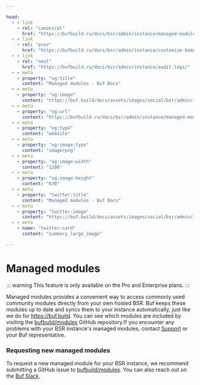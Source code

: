 ```yaml
---

head:
  - - link
    - rel: "canonical"
      href: "https://bufbuild.ru/docs/bsr/admin/instance/managed-modules/"
  - - link
    - rel: "prev"
      href: "https://bufbuild.ru/docs/bsr/admin/instance/customize-homepage/"
  - - link
    - rel: "next"
      href: "https://bufbuild.ru/docs/bsr/admin/instance/audit-logs/"
  - - meta
    - property: "og:title"
      content: "Managed modules - Buf Docs"
  - - meta
    - property: "og:image"
      content: "https://buf.build/docs/assets/images/social/bsr/admin/instance/managed-modules.png"
  - - meta
    - property: "og:url"
      content: "https://bufbuild.ru/docs/bsr/admin/instance/managed-modules/"
  - - meta
    - property: "og:type"
      content: "website"
  - - meta
    - property: "og:image:type"
      content: "image/png"
  - - meta
    - property: "og:image:width"
      content: "1200"
  - - meta
    - property: "og:image:height"
      content: "630"
  - - meta
    - property: "twitter:title"
      content: "Managed modules - Buf Docs"
  - - meta
    - property: "twitter:image"
      content: "https://buf.build/docs/assets/images/social/bsr/admin/instance/managed-modules.png"
  - - meta
    - name: "twitter:card"
      content: "summary_large_image"

---
```


# Managed modules

::: warning
This feature is only available on the Pro and Enterprise plans.
:::

Managed modules provides a convenient way to access commonly used community modules directly from your own hosted BSR. Buf keeps these modules up to date and syncs them to your instance automatically, just like we do for https://buf.build. You can see which modules are included by visiting the [bufbuild/modules](https://github.com/bufbuild/modules) GitHub repository.If you encounter any problems with your BSR instance's managed modules, contact [Support](https://support.buf.build) or your Buf representative.

### Requesting new managed modules

To request a new managed module for your BSR instance, we recommend submitting a GitHub issue to [bufbuild/modules](https://github.com/bufbuild/modules). You can also reach out on the [Buf Slack](https://buf.build/b/slack).
